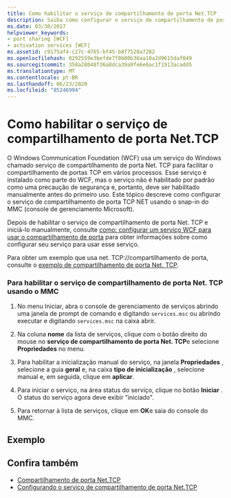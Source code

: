 ```yaml
---
title: Como habilitar o serviço de compartilhamento de porta Net.TCP
description: Saiba como configurar o serviço de compartilhamento de porta TCP NET usando o MMC para habilitar net. TCP, que está desabilitado por padrão.
ms.date: 03/30/2017
helpviewer_keywords:
- port sharing [WCF]
- activation services [WCF]
ms.assetid: c9175af4-c27c-4765-bf45-b8f7528a7282
ms.openlocfilehash: 0292559e3befde7f0b00b36aa10a2d9615daf049
ms.sourcegitcommit: 358a28048f36a8dca39a9fe6e6ac1f1913acadd5
ms.translationtype: MT
ms.contentlocale: pt-BR
ms.lasthandoff: 06/23/2020
ms.locfileid: "85246994"
---
```

# <a name="how-to-enable-the-nettcp-port-sharing-service"></a>Como habilitar o serviço de compartilhamento de porta Net.TCP
O Windows Communication Foundation (WCF) usa um serviço do Windows chamado serviço de compartilhamento de porta Net. TCP para facilitar o compartilhamento de portas TCP em vários processos. Esse serviço é instalado como parte do WCF, mas o serviço não é habilitado por padrão como uma precaução de segurança e, portanto, deve ser habilitado manualmente antes do primeiro uso. Este tópico descreve como configurar o serviço de compartilhamento de porta TCP NET usando o snap-in do MMC (console de gerenciamento Microsoft).  
  
 Depois de habilitar o serviço de compartilhamento de porta Net. TCP e iniciá-lo manualmente, consulte [como: configurar um serviço WCF para usar o compartilhamento de porta](how-to-configure-a-wcf-service-to-use-port-sharing.md) para obter informações sobre como configurar seu serviço para usar esse serviço.  
  
 Para obter um exemplo que usa net. TCP://compartilhamento de porta, consulte o [exemplo de compartilhamento de porta Net. TCP](../samples/net-tcp-port-sharing-sample.md).  
  
### <a name="to-enable-the-nettcp-port-sharing-service-using-mmc"></a>Para habilitar o serviço de compartilhamento de porta Net. TCP usando o MMC  
  
1. No menu Iniciar, abra o console de gerenciamento de serviços abrindo uma janela de prompt de comando e digitando `services.msc` ou abrindo executar e digitando `services.msc` na caixa abrir.  
  
2. Na coluna **nome** da lista de serviços, clique com o botão direito do mouse no **serviço de compartilhamento de porta Net. TCP**e selecione **Propriedades** no menu.  
  
3. Para habilitar a inicialização manual do serviço, na janela **Propriedades** , selecione a guia **geral** e, na caixa **tipo de inicialização** , selecione manual e, em seguida, clique em **aplicar**.  
  
4. Para iniciar o serviço, na área status do serviço, clique no botão **Iniciar** . O status do serviço agora deve exibir "iniciado".  
  
5. Para retornar à lista de serviços, clique em **OK**e saia do console do MMC.  
  
## <a name="example"></a>Exemplo  
  
## <a name="see-also"></a>Confira também

- [Compartilhamento de porta Net.TCP](net-tcp-port-sharing.md)
- [Configurando o serviço de compartilhamento de porta Net.TCP](configuring-the-net-tcp-port-sharing-service.md)

